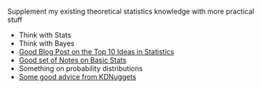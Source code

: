 Supplement my existing theoretical statistics knowledge with more practical stuff

- Think with Stats
- Think with Bayes
- [Good Blog Post on the Top 10 Ideas in Statistics](https://www.naftaliharris.com/blog/ten-stat-ideas/)
- [Good set of Notes on Basic Stats](http://www.mit.edu/~6.s085/)
- Something on probability distributions
- [Some good advice from KDNuggets](https://www.kdnuggets.com/2016/08/statistics-topics-needed-excelling-data-science.html)
